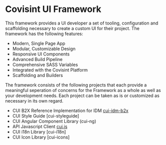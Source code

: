 # **Covisint UI Framework**

This framework provides a UI developer a set of tooling, configuration and scaffolding necessary to create a custom UI for their project. The framework has the following features:

* Modern, Single Page App
* Modular, Customizable Design
* Responsive UI Components
* Advanced Build Pipeline 
* Comprehensive SASS Variables
* Integrated with the Covisint Platform
* Scaffolding and Builders

The framework consists of the following projects that each provide a meaningful seperation of concerns for the Framework as a whole as well as your development needs.  Each project can be taken as is or customized as necessary in its own regard.

* CUI B2X Reference Implementation for IDM [cui-idm-b2x](solution-starters/cui-idm-b2x.md)
* CUI Style Guide [cui-styleguide]
* CUI Angular Component Library (cui-ng)
* API Javascript Client [cui.js](https://cuijsinfo.run.covisintrnd.com/)
* CUI i18n Library [cui-i18n]
* CUI Icon Library [cui-icons]


